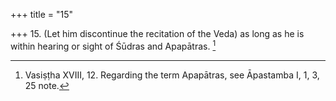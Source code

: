 +++
title = "15"

+++
15. (Let him discontinue the recitation of the Veda) as long as he is within hearing or sight of Śūdras and Apapātras. [^12] 


[^12]:  Vasiṣṭha XVIII, 12. Regarding the term Apapātras, see Āpastamba I, 1, 3, 25 note.
